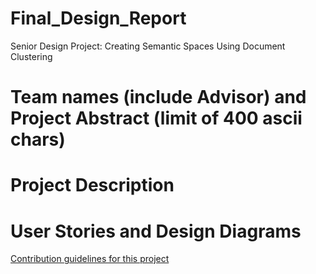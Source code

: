 # Final_Design_Report
Senior Design Project: Creating Semantic Spaces Using Document Clustering

# Team names (include Advisor) and Project Abstract (limit of 400 ascii chars)
# Project Description
# User Stories and Design Diagrams
[Contribution guidelines for this project](docs/CONTRIBUTING.md)
